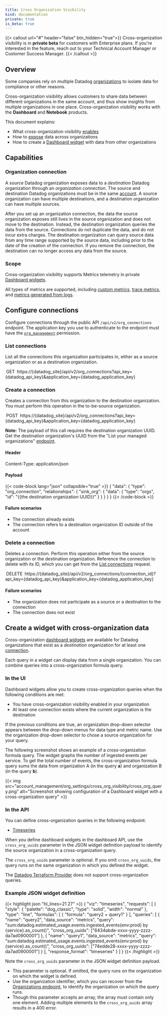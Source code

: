 ```yaml
---
title: Cross Organization Visibility
kind: documentation
private: true
is_beta: true
---
```


{{< callout url="#" header="false" btn_hidden="true">}}
  Cross-organization visibility is in <b>private beta</b> for customers with Enterprise plans. If you're interested in the feature, reach out to your Technical Account Manager or Customer Success Manager.
{{< /callout >}} 


## Overview

Some companies rely on multiple Datadog [organizations][1]  to isolate data for compliance or other reasons.

Cross-organization visibility allows customers to share data between different organizations in the same account, and thus show insights from multiple organizations in one place. Cross-organization visibility works with the **Dashboard** and **Notebook** products.

This document explains: 
- What cross-organization visibility [enables](#capabilities) 
- How to [expose](#create-a-connection) data across organizations
- How to create a [Dashboard widget](#create-a-widget-with-cross-organization-data) with data from other organizations

## Capabilities

### Organization connection

A _source_ Datadog organization exposes data to a _destination_ Datadog organization through an _organization connection_. The source and destination Datadog organizations must be in the same [account][1]. A source organization can have multiple destinations, and a destination organization can have multiple sources.

After you set up an organization connection, the data the source organization exposes still lives in the source organization and does not move to the destination. Instead, the destination organization queries the data from the source. Connections do not duplicate the data, and do not incur extra charges. The destination organization can query source data from any time range supported by the source data, including prior to the date of the creation of the connection. If you remove the connection, the destination can no longer access any data from the source.

### Scope

Cross-organization visibility supports Metrics telemetry in private [Dashboard widgets][2].

All types of metrics are supported, including [custom metrics][3], [trace metrics][4], and [metrics generated from logs][5].

## Configure connections

Configure connections through the public API `/api/v2/org_connections` endpoint. The application key you use to authenticate to the endpoint must have the [`org_management`][6] permission.

### List connections

List all the connections this organization participates in, either as a source organization or as a destination organization.

<span style="padding:3px" class="font-semibold text-api-get bg-bg-api-get">GET</span>
https://{datadog_site}/api/v2/org_connections?api_key={datadog_api_key}&application_key={datadog_application_key}

### Create a connection

Creates a connection from this organization to the destination organization. You must perform this operation in the to-be-source organization.

<span style="padding:3px" class="font-semibold text-api-post bg-bg-api-post">POST</span> https://{datadog_site}/api/v2/org_connections?api_key={datadog_api_key}&application_key={datadog_application_key}

**Note:** The payload of this call requires the destination organization UUID. Get the destination organization's UUID from the "List your managed organizations" [endpoint][7].

#### Header

Content-Type: application/json

#### Payload

{{< code-block lang="json" collapsible="true" >}}
{
    "data": {
        "type": "org_connection",
        "relationships": {
            "sink_org": {
                "data": {
                    "type": "orgs",
                    "id": "{{the destination organization UUID}}"
                }
            }
        }
    }
}
{{< /code-block >}}

#### Failure scenarios

- The connection already exists
- The connection refers to a destination organization ID outside of the account

### Delete a connection

Deletes a connection. Perform this operation either from the source organization or the destination organization. Reference the connection to delete with its ID, which you can get from the [List connections](#list-connections) request.

<span style="padding:3px" class="font-semibold text-api-delete bg-bg-api-delete">DELETE</span> https://{datadog_site}/api/v2/org_connections/{connection_id}?api_key={datadog_api_key}&application_key={datadog_application_key}

#### Failure scenarios

- The organization does not participate as a source or a destination to the connection
- The connection does not exist

## Create a widget with cross-organization data

Cross-organization [dashboard widgets][2] are available for Datadog organizations that exist as a _destination_ organization for at least one [connection](#configure-connections).

Each query in a widget can display data from a single organization. You can combine queries into a cross-organization formula query.

### In the UI

Dashboard widgets allow you to create cross-organization queries when the following conditions are met:

- You have cross-organization visibility enabled in your organization
- At least one connection exists where the current organization is the destination

If the previous conditions are true, an organization drop-down selector appears between the drop-down menus for data type and metric name. Use the organization drop-down selector to chose a source organization for your query.

The following screenshot shows an example of a cross-organization formula query. The widget graphs the number of ingested events per service. To get the total number of events, the cross-organization formula query sums the data from organization A (in the query **a**) and organization B (in the query **b**).

{{< img src="account_management/org_settings/cross_org_visibility/cross_org_query.png" alt="Screenshot showing configuration of a Dashboard widget with a cross-organization query" >}}

### In the API

You can define cross-organization queries in the following endpoint:
- [Timeseries][8]

When you define dashboard widgets in the dashboard API, use the `cross_org_uuids` parameter in the JSON widget definition payload to identify the source organization in a cross-organization query.

The `cross_org_uuids` parameter is optional. If you omit `cross_org_uuids`, the query runs on the same organization in which you defined the widget.

The [Datadog Terraform Provider][9] does not support cross-organization queries.

### Example JSON widget definition

{{< highlight json "hl_lines=21 27" >}}
{
    "viz": "timeseries",
    "requests": [
        {
            "style": {
                "palette": "dog_classic",
                "type": "solid",
                "width": "normal"
            },
            "type": "line",
            "formulas": [
                {
                    "formula": "query2 + query1"
                }
            ],
            "queries": [
                {
                    "name": "query2",
                    "data_source": "metrics",
                    "query": "sum:datadog.estimated_usage.events.ingested_events{env:prod} by {service}.as_count()",
                    "cross_org_uuids": ["6434abde-xxxx-yyyy-zzzz-da7ad0900001"]
                },
                {
                    "name": "query1",
                    "data_source": "metrics",
                    "query": "sum:datadog.estimated_usage.events.ingested_events{env:prod} by {service}.as_count()",
                    "cross_org_uuids": ["74edde28-xxxx-yyyy-zzzz-da7ad0900001"]
                }
            ],
            "response_format": "timeseries"
        }
    ]
}
{{< /highlight >}}

Note the `cross_org_uuids` parameter in the JSON widget definition payload. 
- This parameter is optional. If omitted, the query runs on the organization on which the widget is defined.
- Use the organization identifier, which you can recover from the [Organizations endpoint][7], to identify the organization on which the query runs.
- Though this parameter accepts an array, the array must contain only one element. Adding multiple elements to the `cross_org_uuids` array results in a 400 error.

[1]: /account_management/multi_organization/
[2]: /dashboards/widgets
[3]: /metrics/custom_metrics/#overview
[4]: /tracing/metrics/metrics_namespace/
[5]: /logs/log_configuration/logs_to_metrics/
[6]: /account_management/rbac/permissions/#access-management
[7]: /api/latest/organizations/#list-your-managed-organizations
[8]: /api/latest/metrics/#query-timeseries-data-across-multiple-products
[9]: https://registry.terraform.io/providers/DataDog/datadog/latest/docs
